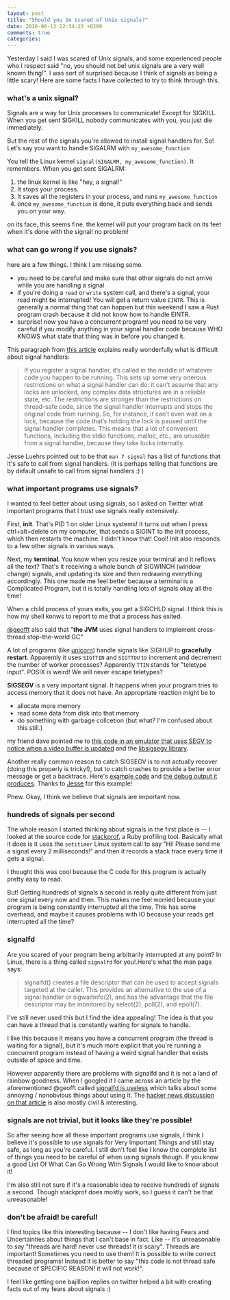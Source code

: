```yaml
---
layout: post
title: "Should you be scared of Unix signals?"
date: 2016-06-13 22:34:23 +0200
comments: true
categories: 
---
```


Yesterday I said I was scared of Unix signals, and some experienced people who I respect said "no, you should not be! unix signals are a very well known thing!". I was sort of surprised because I think of signals as being a little scary! Here are some facts I have collected to try to think through this.

### what's a unix signal?

Signals are a way for Unix processes to communicate! Except for SIGKILL. When you get sent SIGKILL nobody communicates with you, you just die immediately.

But the rest of the signals you're allowed to install signal handlers for. So! Let's say you want to handle SIGALRM with `my_awesome_function`

You tell the Linux kernel `signal(SIGALRM, my_awesome_function)`. It remembers. When you get sent SIGALRM: 

1. the linux kernel is like "hey, a signal!"
2. It stops your process.
3. It saves all the registers in your process, and runs `my_awesome_function`
4. once `my_awesome_function` is done, it puts everything back and sends you on your way.

on its face, this seems fine. the kernel will put your program back on its feet when it's done with the signal! no problem!

### what can go wrong if you use signals?

here are a few things. I think I am missing some.

* you need to be careful and make sure that other signals do not arrive while you are handling a signal
* if you're doing a `read` or `write` system call, and there's a signal, your read might be interrupted! You will get a return value `EINTR`. This is generally a normal thing that can happen but this weekend I saw a Rust program crash because it did not know how to handle EINTR.
* surprise! now you have a concurrent program! you need to be very careful if you modify anything in your signal handler code because WHO KNOWS what state that thing was in before you changed it. 

This paragraph from [this article](https://ldpreload.com/blog/signalfd-is-useless) explains really wonderfully what is difficult about signal handlers:

> If you register a signal handler, it’s called in the middle of whatever code
> you happen to be running. This sets up some very onerous restrictions on what
> a signal handler can do: it can’t assume that any locks are unlocked, any
> complex data structures are in a reliable state, etc. The restrictions are
> stronger than the restrictions on thread-safe code, since the signal handler
> interrupts and stops the original code from running. So, for instance, it
> can’t even wait on a lock, because the code that’s holding the lock is paused
> until the signal handler completes. This means that a lot of convenient
> functions, including the stdio functions, malloc, etc., are unusable from a
> signal handler, because they take locks internally.

Jesse Luehrs pointed out to be that `man 7 signal` has a list of functions that it's safe to call from signal handlers. (it is perhaps telling that functions are by default unsafe to call from signal handlers :) ) 

### what important programs use signals?

I wanted to feel better about using signals, so I asked on Twitter what important programs that I trust use signals really extensively.

First, **init**. That's PID 1 on older Linux systems! It turns out when I press ctrl+alt+delete on my computer, that sends a SIGINT to the init process, which then restarts the machine. I didn't know that! Cool! Init also responds to a few other signals in various ways.

Next, my **terminal**. You know when you resize your terminal and it reflows all the text? That's it receiving a whole bunch of SIGWINCH (window change) signals, and updating its size and then redrawing everything accordingly. This one made me feel better because a terminal is a Complicated Program, but it is totally handling lots of signals okay all the time!

When a child process of yours exits, you get a SIGCHLD signal. I think this is how my shell konws to report to me that a process has exited.

[@geofft](https://twitter.com/geofft) also said that "**the JVM** uses signal handlers to implement cross-thread stop-the-world GC"

A lot of programs (like [unicorn](http://unicorn.bogomips.org/SIGNALS.html)) handle signals like SIGHUP to **gracefully restart**. Apparently it uses `SIGTTIN` and `SIGTTOU` to increment and decrement the number of worker processes? Apparently `TTIN` stands for "teletype input". POSIX is weird! We will never escape teletypes?

**SIGSEGV** is a very important signal. It happens when your program tries to access memory that it does not have. An appropriate reaction might be to 

* allocate more memory
* read some data from disk into that memory
* do something with garbage collcetion (but what? I'm confused about this still.)

my friend dave pointed me to [this code in an emulator that uses SEGV to notice when a video buffer is updated](https://github.com/cebix/macemu/blob/b58a9260bd1422a28e4c0b7b6bb71d26603bc3e1/BasiliskII/src/CrossPlatform/video_vosf.h) and the [libsigsegv library](https://www.gnu.org/software/libsigsegv/).

Another really common reason to catch SIGSEGV is to not actually recover (doing this properly is tricky!), but to catch crashes to provide a better error message or get a backtrace. Here's [example code](https://github.com/crawl/crawl/blob/master/crawl-ref/source/crash.cc) and [the debug output it produces](http://crawl.berotato.org/crawl/morgue/grandjackal/crash-grandjackal-20160608-001606.txt). Thanks to [Jesse](https://tozt.net/) for this example!

Phew. Okay, I think we believe that signals are important now.

### hundreds of signals per second

The whole reason I started thinking about signals in the first place is -- I looked at the source code for [stackprof](https://github.com/tmm1/stackprof), a Ruby profiling tool. Basically what it does is it uses the `setitimer` Linux system call to say "Hi! Please send me a signal every 2 milliseconds!" and then it records a stack trace every time it gets a signal.

I thought this was cool because the C code for this program is actually pretty easy to read.

But! Getting hundreds of signals a second is really quite different from just one signal every now and then. This makes me feel worried because your program is being constantly interrupted all the time. This has some overhead, and maybe it causes problems with IO because your reads get interrupted all the time?

### signalfd

Are you scared of your program being arbitrarily interrupted at any point? In Linux, there is a thing called `signalfd` for you!.Here's what the man page says:

> signalfd()  creates  a  file descriptor that can be used to accept
signals targeted at the caller.  This provides an alternative to the use
of a signal handler or sigwaitinfo(2), and has the advantage that the
file  descriptor  may  be  monitored  by  select(2), poll(2), and
epoll(7).

I've still never used this but I find the idea appealing! The idea is that you can have a thread that is constantly waiting for signals to handle.

I like this because it means you have a concurrent program (the thread is waiting for a signal), but it's much more explicit that you're running a concurrent program instead of having a weird signal handler that exists outside of space and time.

However apparently there are problems with signalfd and it is not a land of rainbow goodness. When I googled it I came across an article by the aforementioned @geofft called [signalfd is useless](https://ldpreload.com/blog/signalfd-is-useless) which talks about some annoying / nonobvious things about using it. The [hacker news discussion on that article](https://news.ycombinator.com/item?id=9564975) is also mostly civil & interesting.

### signals are not trivial, but it looks like they're possible!

So after seeing how all these important programs use signals, I think I believe it's possible to use signals for Very Important Things and still stay safe, as long as you're careful. I still don't feel like I know the complete list of things you need to be careful of when using signals though. If you know a good List Of What Can Go Wrong With Signals I would like to know about it!

I'm also still not sure if it's a reasonable idea to receive hundreds of signals a second. Though stackprof does mostly work, so I guess it can't be that unreasonable!

### don't be afraid! be careful!

I find topics like this interesting because -- I don't like having Fears and Uncertainties about things that I can't base in fact. Like -- it's unreasonable to say "threads are hard! never use threads! it is scary". Threads are important! Sometimes you need to use them! It is possible to write correct threaded programs! Instead it is better to say "this code is not thread safe because of SPECIFIC REASON! it will not work!".

I feel like getting one bajillion replies on twitter helped a bit with creating facts out of my fears about signals :)
